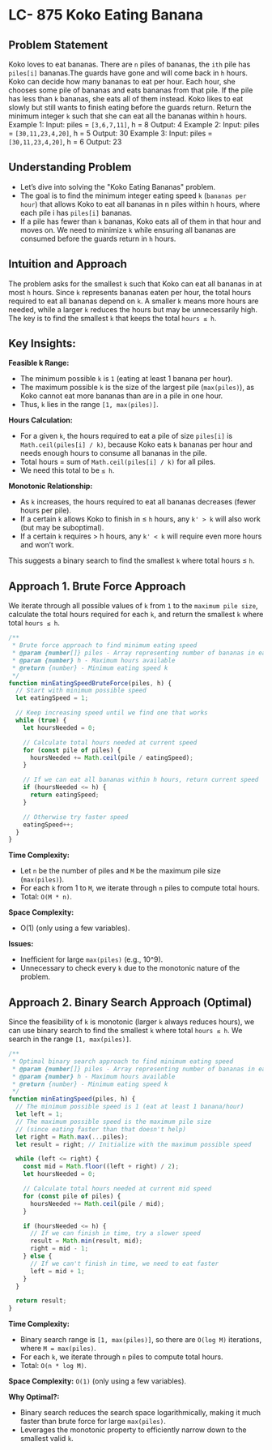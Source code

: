 # LC- 875 Koko Eating Banana

## Problem Statement

Koko loves to eat bananas. There are `n` piles of bananas, the `ith` pile has `piles[i]` bananas.The guards have gone and will come back in `h` hours.
Koko can decide how many bananas to eat per hour. Each hour, she chooses some pile of bananas and eats bananas from that pile. If the pile has less than `k` bananas, she eats all of them instead. Koko likes to eat slowly but still wants to finish eating before the guards return.
Return the minimum integer `k` such that she can eat all the bananas within `h` hours.
Example 1:
Input: piles = `[3,6,7,11]`, h = 8
Output: 4
Example 2:
Input: piles = `[30,11,23,4,20]`, h = 5
Output: 30
Example 3:
Input: piles = `[30,11,23,4,20]`, h = 6
Output: 23

## Understanding Problem

- Let’s dive into solving the "Koko Eating Bananas" problem.
- The goal is to find the minimum integer eating speed `k` (`bananas per hour`) that allows Koko to eat all bananas in n piles within `h` hours, where each pile i has `piles[i]` bananas.
- If a pile has fewer than `k` bananas, Koko eats all of them in that hour and moves on. We need to minimize `k` while ensuring all bananas are consumed before the guards return in `h` hours.

## Intuition and Approach

The problem asks for the smallest `k` such that Koko can eat all bananas in at most `h` hours. Since `k` represents bananas eaten per hour, the total hours required to eat all bananas depend on `k`. A smaller `k` means more hours are needed, while a larger `k` reduces the hours but may be unnecessarily high. The key is to find the smallest `k` that keeps the total `hours ≤ h`.

## Key Insights:

**Feasible k Range:**

- The minimum possible `k` is `1` (eating at least 1 banana per hour).
- The maximum possible `k` is the size of the largest pile (`max(piles)`), as Koko cannot eat more bananas than are in a pile in one hour.
- Thus, `k` lies in the range `[1, max(piles)]`.

**Hours Calculation:**

- For a given `k`, the hours required to eat a pile of size `piles[i]` is `Math.ceil(piles[i] / k)`, because Koko eats `k` bananas per hour and needs enough hours to consume all bananas in the pile.
- Total hours = sum of `Math.ceil(piles[i] / k)` for all piles.
- We need this total to be `≤ h`.

**Monotonic Relationship:**

- As `k` increases, the hours required to eat all bananas decreases (fewer hours per pile).
- If a certain `k` allows Koko to finish in ≤ `h` hours, any `k' > k` will also work (but may be suboptimal).
- If a certain `k` requires > h hours, any `k' < k` will require even more hours and won’t work.

This suggests a binary search to find the smallest `k` where total hours ≤ `h`.

## Approach 1. Brute Force Approach

We iterate through all possible values of `k` from `1` to the `maximum pile size`, calculate the total hours required for each `k`, and return the smallest `k` where total `hours ≤ h`.

```javascript
/**
 * Brute force approach to find minimum eating speed
 * @param {number[]} piles - Array representing number of bananas in each pile
 * @param {number} h - Maximum hours available
 * @return {number} - Minimum eating speed k
 */
function minEatingSpeedBruteForce(piles, h) {
  // Start with minimum possible speed
  let eatingSpeed = 1;

  // Keep increasing speed until we find one that works
  while (true) {
    let hoursNeeded = 0;

    // Calculate total hours needed at current speed
    for (const pile of piles) {
      hoursNeeded += Math.ceil(pile / eatingSpeed);
    }

    // If we can eat all bananas within h hours, return current speed
    if (hoursNeeded <= h) {
      return eatingSpeed;
    }

    // Otherwise try faster speed
    eatingSpeed++;
  }
}
```

**Time Complexity:**

- Let `n` be the number of piles and `M` be the maximum pile size (`max(piles)`).
- For each `k` from 1 to `M`, we iterate through `n` piles to compute total hours.
- Total: `O(M * n)`.

**Space Complexity:**

- O(1) (only using a few variables).

**Issues:**

- Inefficient for large `max(piles)` (e.g., 10^9).
- Unnecessary to check every `k` due to the monotonic nature of the problem.

## Approach 2. Binary Search Approach (Optimal)

Since the feasibility of `k` is monotonic (larger `k` always reduces hours), we can use binary search to find the smallest `k` where total `hours ≤ h`.
We search in the range `[1, max(piles)]`.

```javascript
/**
 * Optimal binary search approach to find minimum eating speed
 * @param {number[]} piles - Array representing number of bananas in each pile
 * @param {number} h - Maximum hours available
 * @return {number} - Minimum eating speed k
 */
function minEatingSpeed(piles, h) {
  // The minimum possible speed is 1 (eat at least 1 banana/hour)
  let left = 1;
  // The maximum possible speed is the maximum pile size
  // (since eating faster than that doesn't help)
  let right = Math.max(...piles);
  let result = right; // Initialize with the maximum possible speed

  while (left <= right) {
    const mid = Math.floor((left + right) / 2);
    let hoursNeeded = 0;

    // Calculate total hours needed at current mid speed
    for (const pile of piles) {
      hoursNeeded += Math.ceil(pile / mid);
    }

    if (hoursNeeded <= h) {
      // If we can finish in time, try a slower speed
      result = Math.min(result, mid);
      right = mid - 1;
    } else {
      // If we can't finish in time, we need to eat faster
      left = mid + 1;
    }
  }

  return result;
}
```

**Time Complexity:**

- Binary search range is `[1, max(piles)]`, so there are `O(log M)` iterations, where `M = max(piles)`.
- For each `k`, we iterate through `n` piles to compute total hours.
- Total: `O(n * log M)`.

**Space Complexity:** `O(1)` (only using a few variables).

**Why Optimal?:**

- Binary search reduces the search space logarithmically, making it much faster than brute force for large `max(piles)`.
- Leverages the monotonic property to efficiently narrow down to the smallest valid `k`.
